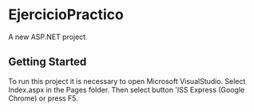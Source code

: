# EjercicioPractico

A new ASP.NET project.

## Getting Started

To run this project it is necessary to open Microsoft VisualStudio.
Select Index.aspx in the Pages folder.
Then select button 'ISS Express (Google Chrome) or press F5.
